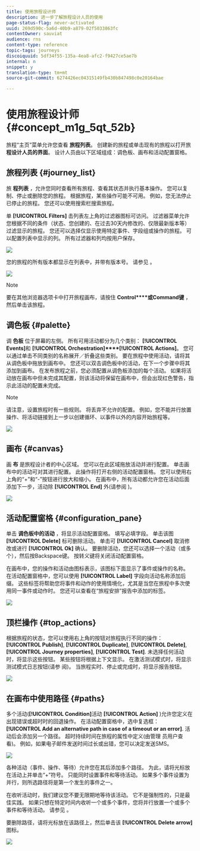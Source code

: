 ```yaml
---
title: 使用旅程设计师
description: 进一步了解旅程设计人员的使用
page-status-flag: never-activated
uuid: 269d590c-5a6d-40b9-a879-02f5033863fc
contentOwner: sauviat
audience: rns
content-type: reference
topic-tags: journeys
discoiquuid: 5df34f55-135a-4ea8-afc2-f9427ce5ae7b
internal: n
snippet: y
translation-type: tm+mt
source-git-commit: 6274426ec04315149fb430b847498c0e20164bae

---
```



# 使用旅程设计师 {#concept_m1g_5qt_52b}

旅程“主页”菜单允许您查看 **旅程列表**。 创建新的旅程或单击现有的旅程以打开旅 **程设计人员的界面**。 设计人员由以下区域组成：调色板、画布和活动配置窗格。

## 旅程列表 {#journey_list}

旅 **程列表** ，允许您同时查看所有旅程、查看其状态并执行基本操作。 您可以复制、停止或删除您的旅程。 根据旅程，某些操作可能不可用。 例如，您无法停止已停止的旅程。 您还可以使用搜索栏搜索旅程。

单 **[!UICONTROL Filters]** 击列表左上角的过滤器图标可访问。 过滤器菜单允许您根据不同的条件（状态、您创建的、在过去30天内修改的、仅限最新版本等）过滤显示的旅程。 您还可以选择仅显示使用特定事件、字段组或操作的旅程。 可以配置列表中显示的列。 所有过滤器和列均按用户保存。

![](../assets/journey74.png)

您的旅程的所有版本都显示在列表中，并带有版本号。 请参见 [](../building-journeys/journey-versions.md)。

![](../assets/journey37.png)

>[!NOTE]
>
>要在其他浏览器选项卡中打开旅程画布，请按住 **Control****或Command键** ，然后单击该旅程。

## 调色板 {#palette}

调 **色板** 位于屏幕的左侧。 所有可用活动都分为几个类别： **[!UICONTROL Events]**&#x200B;和 **[!UICONTROL Orchestration]****[!UICONTROL Actions]**。 您可以通过单击不同类别的名称展开／折叠这些类别。 要在旅程中使用活动，请将其从调色板中拖放到画布中。 您还可以双击调色板中的活动，在下一个步骤中将其添加到画布。 在发布旅程之前，您必须配置从调色板添加的每个活动。 如果将活动放在画布中但未完成其配置，则该活动将保留在画布中，但会出现红色警告，指示此活动的配置未完成。

>[!NOTE]
>
>请注意，设置旅程时有一些规则。 将丢弃不允许的配置。 例如，您不能并行放置操作、将活动链接到上一步以创建循环、以事件以外的内容开始旅程等。

![](../assets/journey38.png)

## 画布 {#canvas}

画 **布** 是旅程设计者的中心区域。 您可以在此区域拖放活动并进行配置。 单击画布中的活动可对其进行配置。 此操作将打开右侧的活动配置窗格。 您可以使用右上角的“+”和“-”按钮进行放大和缩小。 在画布中，所有活动都允许您在活动后面添加下一步，活动除 **[!UICONTROL End]** 外(请参阅 [](../building-journeys/end-activity.md))。

![](../assets/journey39.png)

## 活动配置窗格 {#configuration_pane}

单击 **调色板中的活动** ，将显示活动配置窗格。 填写必填字段。 单击该图 **[!UICONTROL Delete]** 标可删除活动。 单击可 **[!UICONTROL Cancel]** 取消修改或进行 **[!UICONTROL Ok]** 确认。 要删除活动，您还可以选择一个活动（或多个），然后按Backspace键。 按转义键将关闭活动配置窗格。

在画布中，您的操作和活动由图标表示，该图标下面显示了事件或操作的名称。 在活动配置窗格中，您可以使用 **[!UICONTROL Label]** 字段向活动名称添加后缀。 这些标签将帮助您将事件和动作的使用情境化，尤其是当您在旅程中多次使用同一事件或动作时。 您还可以查看在“旅程安排”报告中添加的标签。

![](../assets/journey59bis.png)

## 顶栏操作 {#top_actions}

根据旅程的状态，您可以使用右上角的按钮对旅程执行不同的操作： **[!UICONTROL Publish]**, **[!UICONTROL Duplicate]**, **[!UICONTROL Delete]**, **[!UICONTROL Journey properties]**, **[!UICONTROL Test]**. 未选择任何活动时，将显示这些按钮。 某些按钮将根据上下文显示。 在激活测试模式时，将显示测试模式日志按钮(请参 [](../building-journeys/testing-the-journey.md)阅)。 当旅程实时、停止或完成时，将显示报告按钮。

![](../assets/journey41.png)

## 在画布中使用路径 {#paths}

多个活动(**[!UICONTROL Condition]**&#x200B;活动 **[!UICONTROL Action]** )允许您定义在出现错误或超时时的回退操作。 在活动配置窗格中，选中复选框： **[!UICONTROL Add an alternative path in case of a timeout or an error]**. 活动后会添加另一个路径。 超时持续时间在旅程的属性中定义(由管理 [](../building-journeys/changing-properties.md) 员用户查看)。 例如，如果电子邮件发送时间过长或出错，您可以决定发送SMS。

![](../assets/journey42.png)

各种活动（事件、操作、等待）允许您在其后添加多个路径。 为此，请将光标放在活动上并单击“+”符号。 只能同时设置事件和等待活动。 如果多个事件设置为并行，则所选路径将是第一个发生的事件之一。

在收听活动时，我们建议您不要无限期地等待该活动。 它不是强制性的，只是最佳实践。 如果只想在特定时间内收听一个或多个事件，您将并行放置一个或多个事件和等待活动。 请参见 [](../building-journeys/event-activities.md#section_vxv_h25_pgb)。

要删除路径，请将光标放在该路径上，然后单击该 **[!UICONTROL Delete arrow]** 图标。

![](../assets/journey42ter.png)
